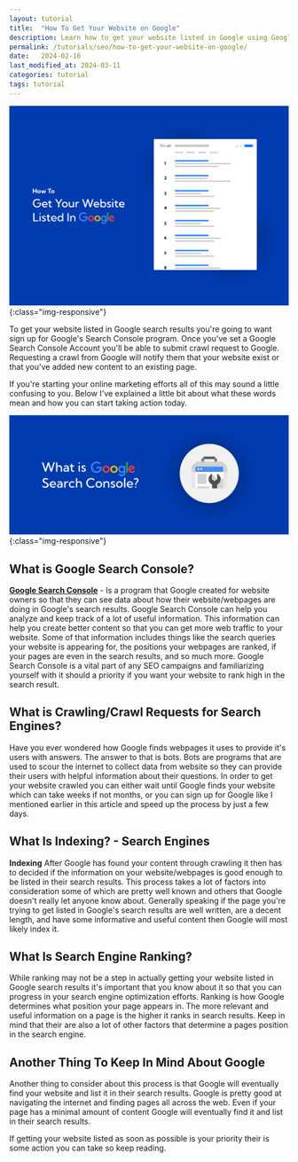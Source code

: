 ```yaml
---
layout: tutorial
title:  "How To Get Your Website on Google"
description: Learn how to get your website listed in Google using Google Search Console.
permalink: /tutorials/seo/how-to-get-your-website-on-google/
date:   2024-02-16
last_modified_at: 2024-03-11
categories: tutorial
tags: tutorial
---
```


![Responsive Website Design](\assets\img\how-to-get-your-website-listed-in-google.png){:class="img-responsive"}

To get your website listed in Google search results you're going to want sign up for Google's Search Console program. Once you've set a Google Search Console Account you'll be able to submit crawl request to Google. Requesting a crawl from Google will notify them that your website exist or that you've added new content to an existing page.

If you're starting your online marketing efforts all of this may sound a little confusing to you. Below I've explained a little bit about what these words mean and how you can start taking action today.

![Responsive Website Design](\assets\img\what-is-google-search-console.png){:class="img-responsive"}
## What is Google Search Console?
<a href="https://search.google.com/search-console/" target="_blank">**Google Search Console**</a> - Is a program that Google created for website owners so that they can see data about how their website/webpages are doing in Google's search results. Google Search Console can help you analyze and keep track of a lot of useful information. This information can help you create better content so that you can get more web traffic to your website. Some of that information includes things like the search queries your website is appearing for, the positions your webpages are ranked, if your pages are even in the search results, and so much more. Google Search Console is a vital part of any SEO campaigns and familiarizing yourself with it should a priority if you want your website to rank high in the search result.

## What is Crawling/Crawl Requests for Search Engines?
Have you ever wondered how Google finds webpages it uses to provide it's users with answers. The answer to that is bots. Bots are programs that are used to scour the internet to collect data from website so they can provide their users with helpful information about their questions. In order to get your website crawled you can either wait until Google finds your website which can take weeks if not months, or you can sign up for Google like I mentioned earlier in this article and speed up the process by just a few days.

## What Is Indexing? - Search Engines
**Indexing** After Google has found your content through crawling it then has to decided if the information on your website/webpages is good enough to be listed in their search results. This process takes a lot of factors into consideration some of which are pretty well known and others that Google doesn't really let anyone know about. Generally speaking if the page you're trying to get listed in Google's search results are well written, are a decent length, and have some informative and useful content then Google will most likely index it.

## What Is Search Engine Ranking?
While ranking may not be a step in actually getting your website listed in Google search results it's important that you know about it so that you can progress in your search engine optimization efforts. Ranking is how Google determines what position your page appears in. The more relevant and useful information on a page is the higher it ranks in search results. Keep in mind that their are also a lot of other factors that determine a pages position in the search engine.

## Another Thing To Keep In Mind About Google
Another thing to consider about this process is that Google will eventually find your website and list it in their search results. Google is pretty good at navigating the internet and finding pages all across the web. Even if your page has a minimal amount of content Google will eventually find it and list in their search results.

If getting your website listed as soon as possible is your priority their is some action you can take so keep reading.
